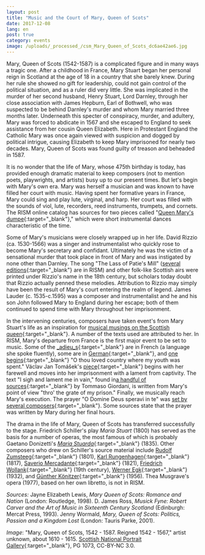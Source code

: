 ```yaml
---
layout: post
title: "Music and the Court of Mary, Queen of Scots"
date: 2017-12-08
lang: en
post: true
category: events
image: /uploads/_processed_/csm_Mary_Queen_of_Scots_dc6ae42ae6.jpg
---
```



Mary, Queen of Scots (1542-1587) is a complicated figure and in many ways a tragic one. After a childhood in France, Mary Stuart began her personal reign in Scotland at the age of 18 in a country that she barely knew. During her rule she showed no gift for leadership, could not gain control of the political situation, and as a ruler did very little. She was implicated in the murder of her second husband, Henry Stuart, Lord Darnley, through her close association with James Hepburn, Earl of Bothwell, who was suspected to be behind Darnley's murder and whom Mary married three months later. Underneath this specter of conspiracy, murder, and adultery, Mary was forced to abdicate in 1567 and she escaped to England to seek assistance from her cousin Queen Elizabeth. Here in Protestant England the Catholic Mary was once again viewed with suspicion and dogged by political intrigue, causing Elizabeth to keep Mary imprisoned for nearly two decades. Mary, Queen of Scots was found guilty of treason and beheaded in 1587.

It is no wonder that the life of Mary, whose 475th birthday is today, has provided enough dramatic material to keep composers (not to mention poets, playwrights, and artists) busy up to our present times. But let's begin with Mary's own era. Mary was herself a musician and was known to have filled her court with music. Having spent her formative years in France, Mary could sing and play lute, virginal, and harp. Her court was filled with the sounds of viol, lute, recorders, reed instruments, trumpets, and cornets. The RISM online catalog has sources for two pieces called "[Queen Mary's dumpe](https://opac.rism.info/search?View=rism&q=queen+mary+dumpe&Language=en){:target="_blank"}," which were short instrumental dances characteristic of the time.

Some of Mary's musicians were closely wrapped up in her life. David Rizzio (ca. 1530-1566) was a singer and instrumentalist who quickly rose to become Mary's secretary and confidant. Ultimately he was the victim of a sensational murder that took place in front of Mary and was instigated by none other than Darnley. The song "The Lass of Patie's Mill" ([several editions](https://opac.rism.info/search?View=rism&q=david+rizzio+lass+mill&Language=en){:target="_blank"} are in RISM) and other folk-like Scottish airs were printed under Rizzio's name in the 18th century, but scholars today doubt that Rizzio actually penned these melodies. Attribution to Rizzio may simply have been the result of Mary's court entering the realm of legend. James Lauder (c. 1535-c.1595) was a composer and instrumentalist and he and his son John followed Mary to England during her escape; both of them continued to spend time with Mary throughout her imprisonment.

In the intervening centuries, composers have taken event's from Mary Stuart's life as an inspiration for [musical musings on the Scottish queen](https://opac.rism.info/search?View=rism&q=mary+queen+of+scots&Language=en){:target="_blank"}. A number of the texts used are attributed to her. In RISM, Mary's departure from France is the first major event to be set to music. Some of the [_adieu_s](https://opac.rism.info/search?View=rism&q=mary+queen+of+scots+adieu&Language=en){:target="_blank"} are in French (a language she spoke fluently), some are in [German](https://opac.rism.info/search?id=464112051&Language=en){:target="_blank"}, and [one begins](https://opac.rism.info/search?id=000136243&Language=en){:target="_blank"} "O thou loved country where my youth was spent." Václav Jan Tomášek's [piece](https://opac.rism.info/search?id=550509823&Language=en){:target="_blank"} begins with her farewell and moves into her imprisonment with a lament from captivity. The text "I sigh and lament me in vain," found in[a handful of sources](https://opac.rism.info/search?View=rism&q=i+sigh+and+lament+me+in+vain&Language=en){:target="_blank"} by Tommaso Giordani, is written from Mary's point of view "thro' the grate of my prison." Finally, we musically reach Mary's execution. The prayer "O Domine Deus speravi in te" was [set by several composers](https://opac.rism.info/search?View=rism&q=Domine+Deus+speravi+in+te+mary&Language=en){:target="_blank"}. Some sources state that the prayer was written by Mary during her final hours.

The drama in the life of Mary, Queen of Scots has transferred successfully to the stage. Friedrich Schiller's play _Maria Stuart_ (1800) has served as the basis for a number of operas, the most famous of which is probably Gaetano Donizetti's [_Maria Stuarda_](https://opac.rism.info/search?View=rism&author=Donizetti&q=maria+stuarda&Language=en){:target="_blank"} (1835). Other composers who drew on Schiller's source material include [Rudolf Zumsteeg](https://opac.rism.info/search?View=rism&author=Zumsteeg&q=maria+stuart&Language=en){:target="_blank"} (1801), [Karl Rungenhagen](https://opac.rism.info/search?id=469493802&Language=en){:target="_blank"} (1817), [Saverio Mercadante](https://opac.rism.info/search?id=852032047&Language=en){:target="_blank"} (1821), [Friedrich Wollank](https://opac.rism.info/search?id=201005446&Language=en){:target="_blank"} (19th century), [Werner Egk](https://opac.rism.info/search?id=1001020698&Language=en){:target="_blank"} (1932), and [Günther Könitzer](https://opac.rism.info/search?id=280001535){:target="_blank"} (1956). Thea Musgrave's opera (1977), based on her own libretto, is not in RISM.

_Sources:_
Jayne Elizabeth Lewis, _Mary Queen of Scots: Romance and Nation_ (London: Routledge, 1998).
D. James Ross, _Musick Fyne: Robert Carver and the Art of Music in Sixteenth Century Scotland_ (Edinburgh: Mercat Press, 1993).
Jenny Wormald, _Mary, Queen of Scots: Politics, Passion and a Kingdom Lost_ (London: Tauris Parke, 2001).

_Image_: "Mary, Queen of Scots, 1542 - 1587. Reigned 1542 - 1567," artist unknown, about 1610 - 1615. [Scottish National Portrait Gallery](https://www.nationalgalleries.org/art-and-artists/3235/6004/mary-queen-scots-1542-1587-reigned-1542-1567){:target="_blank"}, PG 1073, CC-BY-NC 3.0.



<script type="text/javascript">var switchTo5x=true;</script><script type="text/javascript" src="http://w.sharethis.com/button/buttons.js"></script><script type="text/javascript">stLight.options({publisher: "9b601438-1ce1-49d8-bfd7-9cff5df54c17", doNotHash: false, doNotCopy: false, hashAddressBar: false});</script>